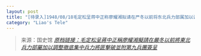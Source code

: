 ```yaml
---
layout: post
title: "[待录入]1948/08/18毛定松呈蒋中正称廖耀湘拟请在严冬以前将东北兵力部属加以调整彻底集中兵力将匪击破并附第九兵团签呈"
category: "Liao's Tele"
---
```



> 来源：国史馆 [*原档链接：毛定松呈蔣中正稱廖耀湘擬請在嚴冬以前將東北兵力部屬加以調整徹底集中兵力將匪擊破並附第九兵團簽呈*](https://ahonline.drnh.gov.tw/index.php?act=Display/image/5894439clv=f4J#29J)
